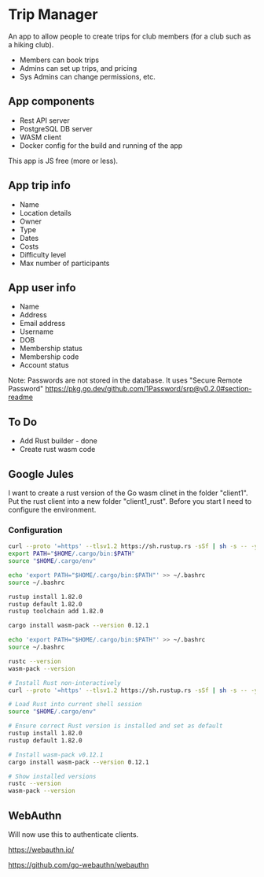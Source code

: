 # Trip Manager

An app to allow people to create trips for club members (for a club such as a hiking club).

* Members can book trips
* Admins can set up trips, and pricing
* Sys Admins can change permissions, etc.

## App components

* Rest API server
* PostgreSQL DB server
* WASM client
* Docker config for the build and running of the app

This app is JS free (more or less).

## App trip info

* Name
* Location details
* Owner
* Type
* Dates
* Costs
* Difficulty level
* Max number of participants

## App user info

* Name
* Address
* Email address
* Username
* DOB
* Membership status
* Membership code
* Account status

Note: Passwords are not stored in the database. It uses "Secure Remote Password" <https://pkg.go.dev/github.com/1Password/srp@v0.2.0#section-readme>


## To Do

* Add Rust builder - done
* Create rust wasm code


## Google Jules

I want to create a rust version of the Go wasm clinet in the folder "client1". Put the rust client into a new folder "client1_rust".
Before you start I need to configure the environment.

###  Configuration

```bash
curl --proto '=https' --tlsv1.2 https://sh.rustup.rs -sSf | sh -s -- -y
export PATH="$HOME/.cargo/bin:$PATH"
source "$HOME/.cargo/env"

echo 'export PATH="$HOME/.cargo/bin:$PATH"' >> ~/.bashrc
source ~/.bashrc

rustup install 1.82.0
rustup default 1.82.0
rustup toolchain add 1.82.0

cargo install wasm-pack --version 0.12.1

echo 'export PATH="$HOME/.cargo/bin:$PATH"' >> ~/.bashrc
source ~/.bashrc

rustc --version
wasm-pack --version
```


```bash
# Install Rust non-interactively
curl --proto '=https' --tlsv1.2 https://sh.rustup.rs -sSf | sh -s -- -y

# Load Rust into current shell session
source "$HOME/.cargo/env"

# Ensure correct Rust version is installed and set as default
rustup install 1.82.0
rustup default 1.82.0

# Install wasm-pack v0.12.1
cargo install wasm-pack --version 0.12.1

# Show installed versions
rustc --version
wasm-pack --version
```



## WebAuthn

Will now use this to authenticate clients.

<https://webauthn.io/>

<https://github.com/go-webauthn/webauthn>

